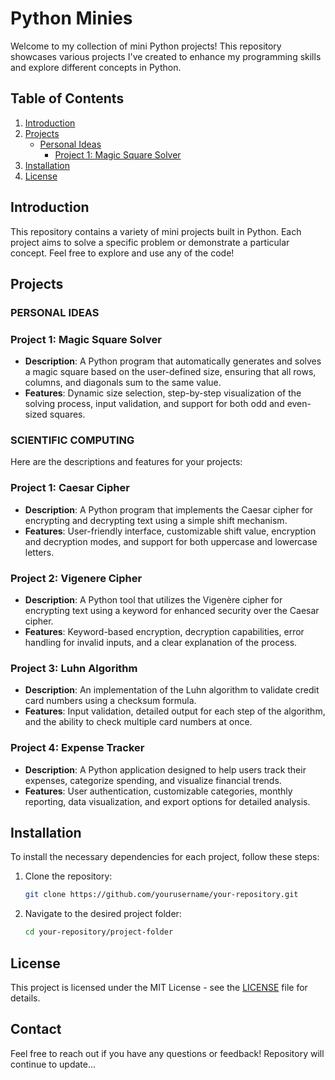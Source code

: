 # Python Minies

Welcome to my collection of mini Python projects! This repository showcases various projects I've created to enhance my programming skills and explore different concepts in Python.

## Table of Contents

1. [Introduction](#introduction)
2. [Projects](#projects)
   - [Personal Ideas](#personal-ideas)
     - [Project 1: Magic Square Solver](#project-1-magic-square-solver)
3. [Installation](#installation)
4. [License](#license)

## Introduction

This repository contains a variety of mini projects built in Python. Each project aims to solve a specific problem or demonstrate a particular concept. Feel free to explore and use any of the code!

## Projects

### PERSONAL IDEAS

### Project 1: Magic Square Solver

- **Description**: A Python program that automatically generates and solves a magic square based on the user-defined size, ensuring that all rows, columns, and diagonals sum to the same value.
- **Features**: Dynamic size selection, step-by-step visualization of the solving process, input validation, and support for both odd and even-sized squares.

### SCIENTIFIC COMPUTING

Here are the descriptions and features for your projects:

### Project 1: Caesar Cipher

- **Description**: A Python program that implements the Caesar cipher for encrypting and decrypting text using a simple shift mechanism.
- **Features**: User-friendly interface, customizable shift value, encryption and decryption modes, and support for both uppercase and lowercase letters.

### Project 2: Vigenere Cipher

- **Description**: A Python tool that utilizes the Vigenère cipher for encrypting text using a keyword for enhanced security over the Caesar cipher.
- **Features**: Keyword-based encryption, decryption capabilities, error handling for invalid inputs, and a clear explanation of the process.

### Project 3: Luhn Algorithm

- **Description**: An implementation of the Luhn algorithm to validate credit card numbers using a checksum formula.
- **Features**: Input validation, detailed output for each step of the algorithm, and the ability to check multiple card numbers at once.

### Project 4: Expense Tracker

- **Description**: A Python application designed to help users track their expenses, categorize spending, and visualize financial trends.
- **Features**: User authentication, customizable categories, monthly reporting, data visualization, and export options for detailed analysis.

## Installation

To install the necessary dependencies for each project, follow these steps:

1. Clone the repository:
   ```bash
   git clone https://github.com/yourusername/your-repository.git
   ```
2. Navigate to the desired project folder:
   ```bash
   cd your-repository/project-folder
   ```

## License

This project is licensed under the MIT License - see the [LICENSE](LICENSE) file for details.

## Contact

Feel free to reach out if you have any questions or feedback!
Repository will continue to update...
